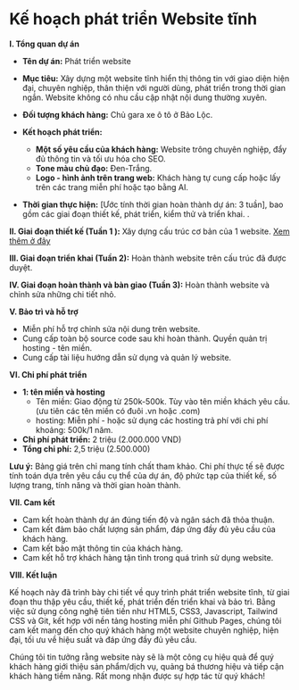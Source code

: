 # Kế hoạch phát triển Website tĩnh

**I. Tổng quan dự án**

* **Tên dự án:** Phát triển website 
* **Mục tiêu:** Xây dựng một website tĩnh hiển thị thông tin với giao diện hiện đại, chuyên nghiệp, thân thiện với người dùng, phát triển trong thời gian ngắn. Website không có nhu cầu cập nhật nội dung thường xuyên.
* **Đối tượng khách hàng:** Chủ gara xe ô tô ở Bảo Lộc.
* **Kết hoạch phát triển:**
    *  **Một số yêu cầu của khách hàng:** Website trông chuyên nghiệp, đẩy đủ thông tin và tối ưu hóa cho SEO.
    *  **Tone màu chủ đạo:** Đen-Trắng.
    *  **Logo - hình ảnh trên trang web:** Khách hàng tự cung cấp hoặc lấy trên các trang miễn phí hoặc tạo bằng AI.

* **Thời gian thực hiện:** [Ước tính thời gian hoàn thành dự án: 3 tuần], bao gồm các giai đoạn thiết kế, phát triển, kiểm thử và triển khai. .


**II. Giai đoạn thiết kế (Tuần 1 ):** Xây dựng cấu trúc cơ bản của 1 website. [Xem thêm ở đây](./giaodien.md) 

**III. Giai đoạn triển khai (Tuần 2):** Hoàn thành website trên cấu trúc đã được duyệt. 

**IV. Giai đoạn hoàn thành và bàn giao (Tuần 3):** Hoàn thành website và chỉnh sửa những chi tiết nhỏ. 



**V. Bảo trì và hỗ trợ**
*  Miễn phí hỗ trợ chỉnh sửa nội dung trên website.
*  Cung cấp toàn bộ source code sau khi hoàn thành. Quyền quản trị hosting - tên miền.
*  Cung cấp tài liệu hướng dẫn sử dụng và quản lý website.

**VI. Chi phí phát triển**

*  **1: tên miền và hosting** 
    *  Tên miền: Giao động từ 250k-500k. Tùy vào tên miền khách yêu cầu. (ưu tiên các tên miền có đuôi .vn hoặc .com)
    *  hosting: Miễn phí - hoặc sử dụng các hosting trả phí với chi phí khoảng: 500k/1 năm.
*  **Chi phí phát triển:** 2 triệu (2.000.000 VND)
*  **Tổng chi phí:** 2,5 triệu (2.500.000)

**Lưu ý:** Bảng giá trên chỉ mang tính chất tham khảo. Chi phí thực tế sẽ được tính toán dựa trên yêu cầu cụ thể của dự án, độ phức tạp của thiết kế, số lượng trang, tính năng và thời gian hoàn thành.

**VII. Cam kết**

*  Cam kết hoàn thành dự án đúng tiến độ và ngân sách đã thỏa thuận.
*  Cam kết đảm bảo chất lượng sản phẩm, đáp ứng đầy đủ yêu cầu của khách hàng.
*  Cam kết bảo mật thông tin của khách hàng.
*  Cam kết hỗ trợ khách hàng tận tình trong quá trình sử dụng website.

**VIII. Kết luận**

Kế hoạch này đã trình bày chi tiết về quy trình phát triển website tĩnh, từ giai đoạn thu thập yêu cầu, thiết kế, phát triển đến triển khai và bảo trì. Bằng việc sử dụng công nghệ tiên tiến như HTML5, CSS3, Javascript, Tailwind CSS và Git, kết hợp với nền tảng hosting miễn phí Github Pages, chúng tôi cam kết mang đến cho quý khách hàng một website chuyên nghiệp, hiện đại, tối ưu về hiệu suất và đáp ứng đầy đủ yêu cầu. 

Chúng tôi tin tưởng rằng website này sẽ là một công cụ hiệu quả để quý khách hàng giới thiệu sản phẩm/dịch vụ, quảng bá thương hiệu và tiếp cận khách hàng tiềm năng. Rất mong nhận được sự hợp tác từ quý khách!
